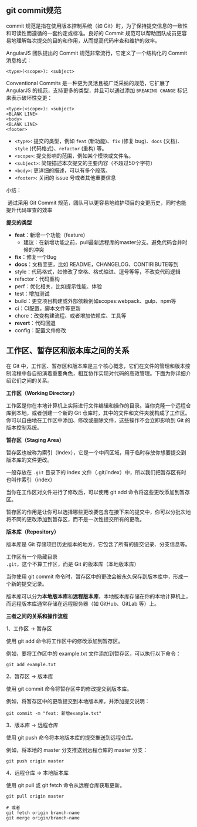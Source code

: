 

## git commit规范

commit 规范是指在使用版本控制系统（如 Git）时，为了保持提交信息的一致性和可读性而遵循的一套约定或标准。良好的 Commit 规范可以帮助团队成员更容易地理解每次提交的目的和作用，从而提高代码审查和维护的效率。

AngularJS 团队提出的 Commit 规范非常流行，它定义了一个结构化的 Commit 消息格式：

```shell
<type>(<scope>): <subject>
```

Conventional Commits 是一种更为灵活且被广泛采纳的规范，它扩展了 AngularJS 的规范，支持更多的类型，并且可以通过添加 `BREAKING CHANGE` 标记来表示破坏性变更：

```shell
<type>(<scope>): <subject>
<BLANK LINE>
<body>
<BLANK LINE>
<footer>
```

-   `<type>`: 提交的类型，例如 `feat` (新功能)、`fix` (修复 bug)、`docs` (文档)、`style` (代码格式)、`refactor` (重构) 等。
-   `<scope>`: 提交影响的范围，例如某个模块或文件名。
-   `<subject>`: 简短描述本次提交的主要内容（不超过50个字符）
-   `<body>`: 更详细的描述，可以有多个段落。
-   `<footer>`: 关闭的 issue 号或者其他重要信息

小结：

​	通过采用 Git Commit 规范，团队可以更容易地维护项目的变更历史，同时也能提升代码审查的效率

**提交的类型**

-   **feat**：新增一个功能（feature）
    -   建议：在新增功能之前，pull最新远程库的master分支。避免代码合并时候的冲突
-   **fix**：修复一个Bug
-   **docs**：文档变更，比如 README，CHANGELOG、CONTIRIBUTE等到
-   style：代码格式，如修改了空格、格式缩进、逗号等等，不改变代码逻辑
-   refactor：代码重构
-   perf：优化相关，比如提示性能、体验
-   test：增加测试
-   build：更变项目构建或外部依赖例如scopes:webpack、gulp、npm等
-   ci：CI配置，脚本文件等更新
-   chore：改变构建流程、或者增加依赖库、工具等
-   **revert**：代码回退
-   config：配置文件修改



## 工作区、暂存区和版本库之间的关系

在 Git 中，工作区、暂存区和版本库是三个核心概念，它们在文件的管理和版本控制流程中各自扮演着重要角色，相互协作实现对代码的高效管理。下面为你详细介绍它们之间的关系。

**工作区（Working Directory）**

工作区是你在本地计算机上实际进行文件编辑和操作的目录。当你克隆一个远程仓库到本地，或者创建一个新的 Git 仓库时，其中的文件和文件夹就构成了工作区。你可以自由地在工作区中添加、修改或删除文件，这些操作不会立即影响到 Git 的版本控制系统。

**暂存区（Staging Area）**

暂存区也被称为索引（Index），它是一个中间区域，用于临时存放你想要提交到版本库的文件更改。

一般存放在 `.git` 目录下的 index 文件（.git/index）中，所以我们把暂存区有时也叫作索引（index）

当你在工作区对文件进行了修改后，可以使用 git add 命令将这些更改添加到暂存区。

暂存区的作用是让你可以选择哪些更改要包含在接下来的提交中，你可以分批次地将不同的更改添加到暂存区，而不是一次性提交所有的更改。

**版本库（Repository）**

版本库是 Git 存储项目历史版本的地方，它包含了所有的提交记录、分支信息等。

工作区有一个隐藏目录 `.git`，这个不算工作区，而是 Git 的版本库（本地版本库）

当你使用 git commit 命令时，暂存区中的更改会被永久保存到版本库中，形成一个新的提交记录。

版本库可以分为**本地版本库**和**远程版本库**，本地版本库存储在你的本地计算机上，而远程版本库通常存储在远程服务器（如 GitHub、GitLab 等）上。



**三者之间的关系和操作流程**

1、工作区 -> 暂存区

使用 git add 命令将工作区中的修改添加到暂存区。

例如，要将工作区中的 example.txt 文件添加到暂存区，可以执行以下命令：

```
git add example.txt
```

2、暂存区 -> 版本库

使用 git commit 命令将暂存区中的修改提交到版本库。

例如，将暂存区中的更改提交到本地版本库，并添加提交说明：

```
git commit -m "feat: 新增example.txt"
```

3、版本库 -> 远程仓库

使用 git push 命令将本地版本库的提交推送到远程仓库。

例如，将本地的 master 分支推送到远程仓库的 master 分支：

```
git push origin master
```

4、远程仓库 -> 本地版本库

使用 git pull 或 git fetch 命令从远程仓库获取更新。

```
git pull origin master

# 或者
git fetch origin branch-name
git merge origin/branch-name
```

